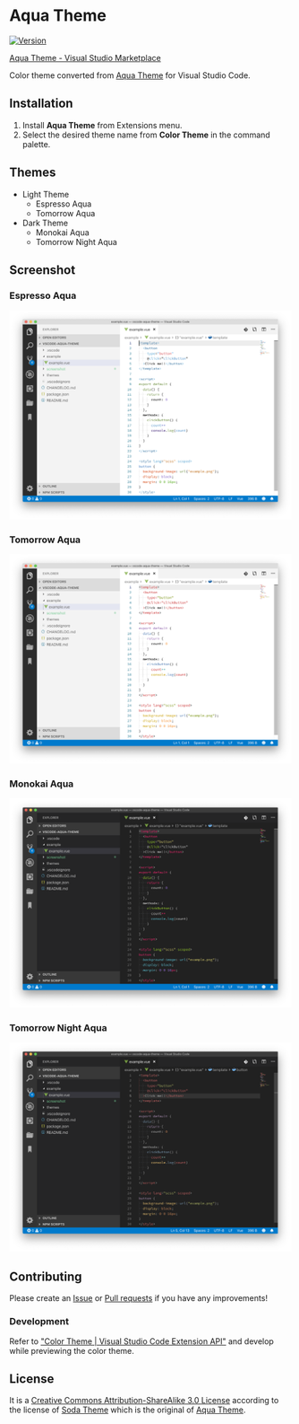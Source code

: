 # Aqua Theme

[![Version](https://vsmarketplacebadge.apphb.com/version/kimulaco.vscode-aqua-theme.svg)](https://marketplace.visualstudio.com/items?itemName=kimulaco.vscode-aqua-theme)

[Aqua Theme - Visual Studio Marketplace](https://marketplace.visualstudio.com/items?itemName=kimulaco.vscode-aqua-theme)

Color theme converted from [Aqua Theme](https://github.com/cafarm/aqua-theme) for Visual Studio Code.

## Installation

1. Install **Aqua Theme** from Extensions menu.
2. Select the desired theme name from **Color Theme** in the command palette.

## Themes

- Light Theme
    - Espresso Aqua
    - Tomorrow Aqua
- Dark Theme
    - Monokai Aqua
    - Tomorrow Night Aqua

## Screenshot

### Espresso Aqua

![Espresso Aqua capture.](./screenshot/EspressoAqua.png)

### Tomorrow Aqua

![Tomorrow Aqua capture.](./screenshot/TomorrowAqua.png)

### Monokai Aqua

![Monokai Aqua capture.](./screenshot/MonokaiAqua.png)

### Tomorrow Night Aqua

![Tomorrow Night Aqua capture.](./screenshot/TomorrowNightAqua.png)

## Contributing

Please create an [Issue](https://github.com/kimulaco/vscode-aqua-theme/issues) or [Pull requests](https://github.com/kimulaco/vscode-aqua-theme/pulls) if you have any improvements!

### Development

Refer to ["Color Theme | Visual Studio Code Extension API"](https://code.visualstudio.com/api/extension-guides/color-theme) and develop while previewing the color theme.

## License

It is a [Creative Commons Attribution-ShareAlike 3.0 License](https://creativecommons.org/licenses/by-sa/3.0/) according to the license of [Soda Theme](https://github.com/buymeasoda/soda-theme) which is the original of [Aqua Theme](https://github.com/cafarm/aqua-theme).
